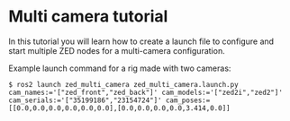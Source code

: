 # Multi camera tutorial

In this tutorial you will learn how to create a launch file to configure and start multiple ZED nodes 
for a multi-camera configuration.

Example launch command for a rig made with two cameras:

    $ ros2 launch zed_multi_camera zed_multi_camera.launch.py cam_names:='["zed_front","zed_back"]' cam_models:='["zed2i","zed2"]' cam_serials:='["35199186","23154724"]' cam_poses:=[[0.0,0.0,0.0,0.0,0.0,0.0],[0.0,0.0,0.0,0.0,3.414,0.0]]




